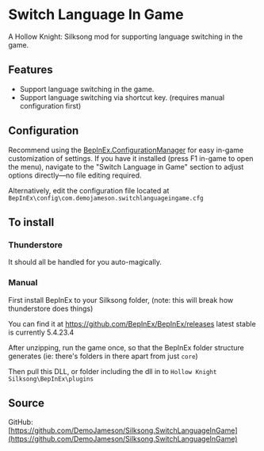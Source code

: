 # Switch Language In Game
A Hollow Knight: Silksong mod for supporting language switching in the game.

## Features

* Support language switching in the game.
* Support language switching via shortcut key. (requires manual configuration first)

## Configuration
Recommend using the [BepInEx.ConfigurationManager](https://thunderstore.io/c/hollow-knight-silksong/p/jakobhellermann/BepInExConfigurationManager/) for easy in-game customization of settings.
If you have it installed (press F1 in-game to open the menu), navigate to the "Switch Language in Game" section to adjust options directly—no file editing required.

Alternatively, edit the configuration file located at `BepInEx\config\com.demojameson.switchlanguageingame.cfg`

## To install

### Thunderstore
It should all be handled for you auto-magically.

### Manual
First install BepInEx to your Silksong folder,
(note: this will break how thunderstore does things)

You can find it at
https://github.com/BepInEx/BepInEx/releases
latest stable is currently 5.4.23.4

After unzipping, run the game once, so that the BepInEx folder structure generates
(ie: there's folders in there apart from just `core`)

Then pull this DLL, or folder including the dll in to
`Hollow Knight Silksong\BepInEx\plugins`

## Source
GitHub: [https://github.com/DemoJameson/Silksong.SwitchLanguageInGame](https://github.com/DemoJameson/Silksong.SwitchLanguageInGame)
